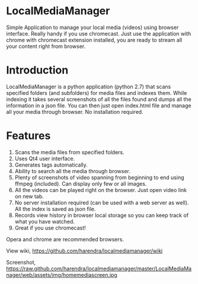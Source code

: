 LocalMediaManager
=================

Simple Application to manage your local media (videos) using browser interface. Really handy if you
use chromecast. Just use the application with chrome with chromecast extension installed, you are ready
to stream all your content right from browser.

Introduction
===============
LocalMediaManager is a python application (python 2.7) that scans specified folders (and subfolders) for media files and indexes them. While indexing it takes
several screenshots of all the files found and dumps all the information in a json file. You can then just open index.html file and manage all your media through browser. No installation required.

Features
=================
1. Scans the media files from specified folders.
2. Uses Qt4 user interface.
3. Generates tags automatically.
4. Ability to search all the media through browser.
5. Plenty of screenshots of video spanning from beginning to end using ffmpeg (included). Can display only few or all images.
6. All the videos can be played right on the browser. Just open video link on new tab.
7. No server installation required (can be used with a web server as well). All the index is saved as json file.
8. Records view history in browser local storage so you can keep track of what you have watched.
9. Great if you use chromecast!

Opera and chrome are recommended browsers.

View wiki,
https://github.com/harendra/localmediamanager/wiki

Screenshot,
https://raw.github.com/harendra/localmediamanager/master/LocalMediaManager/web/assets/img/homemediascreen.jpg


